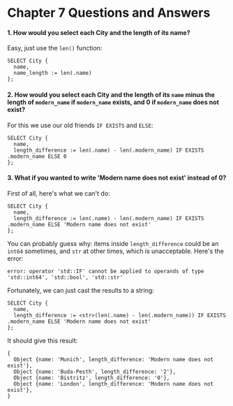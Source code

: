 # Chapter 7 Questions and Answers

#### 1. How would you select each City and the length of its name?

Easy, just use the `len()` function:

```
SELECT City {
  name,
  name_length := len(.name)
};
```

#### 2. How would you select each City and the length of its `name` minus the length of `modern_name` if `modern_name` exists, and 0 if `modern_name` does not exist?

For this we use our old friends `IF EXISTS` and `ELSE`:

```
SELECT City {
  name,
  length_difference := len(.name) - len(.modern_name) IF EXISTS .modern_name ELSE 0
};
```

#### 3. What if you wanted to write 'Modern name does not exist' instead of 0?

First of all, here's what we can't do:

```
SELECT City {
  name,
  length_difference := len(.name) - len(.modern_name) IF EXISTS .modern_name ELSE 'Modern name does not exist'
};
```

You can probably guess why: items inside `length_difference` could be an `int64` sometimes, and `str` at other times, which is unacceptable. Here's the error:

```
error: operator 'std::IF' cannot be applied to operands of type 'std::int64', 'std::bool', 'std::str'
```

Fortunately, we can just cast the results to a string:

```
SELECT City {
  name,
  length_difference := <str>(len(.name) - len(.modern_name)) IF EXISTS .modern_name ELSE 'Modern name does not exist'
};
```

It should give this result:

```
{
  Object {name: 'Munich', length_difference: 'Modern name does not exist'},
  Object {name: 'Buda-Pesth', length_difference: '2'},
  Object {name: 'Bistritz', length_difference: '0'},
  Object {name: 'London', length_difference: 'Modern name does not exist'},
}
```
